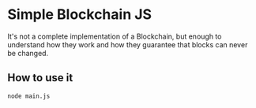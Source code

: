# Simple Blockchain JS
It's not a complete implementation of a Blockchain, but enough to understand how they work and how they guarantee that blocks can never be changed.
## How to use it
```
node main.js
```
